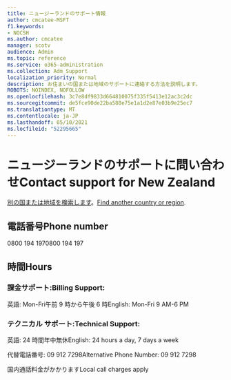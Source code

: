 ```yaml
---
title: ニュージーランドのサポート情報
author: cmcatee-MSFT
f1.keywords:
- NOCSH
ms.author: cmcatee
manager: scotv
audience: Admin
ms.topic: reference
ms.service: o365-administration
ms.collection: Adm_Support
localization_priority: Normal
description: お住まいの国または地域のサポートに連絡する方法を説明します。
ROBOTS: NOINDEX, NOFOLLOW
ms.openlocfilehash: 3c7e8df9833d664810075f335f5413e12ac3c2dc
ms.sourcegitcommit: de5fce90de22ba588e75e1a1d2e87e03b9e25ec7
ms.translationtype: MT
ms.contentlocale: ja-JP
ms.lasthandoff: 05/10/2021
ms.locfileid: "52295665"
---
```

# <a name="contact-support-for-new-zealand"></a><span data-ttu-id="4a9df-103">ニュージーランドのサポートに問い合わせ</span><span class="sxs-lookup"><span data-stu-id="4a9df-103">Contact support for New Zealand</span></span>

<span data-ttu-id="4a9df-104">[別の国または地域を検索します](../../business-video/get-help-support.md)。</span><span class="sxs-lookup"><span data-stu-id="4a9df-104">[Find another country or region](../../business-video/get-help-support.md).</span></span>

## <a name="phone-number"></a><span data-ttu-id="4a9df-105">電話番号</span><span class="sxs-lookup"><span data-stu-id="4a9df-105">Phone number</span></span>
<span data-ttu-id="4a9df-106">0800 194 197</span><span class="sxs-lookup"><span data-stu-id="4a9df-106">0800 194 197</span></span>

## <a name="hours"></a><span data-ttu-id="4a9df-107">時間</span><span class="sxs-lookup"><span data-stu-id="4a9df-107">Hours</span></span>
### <a name="billing-support"></a><span data-ttu-id="4a9df-108">課金サポート:</span><span class="sxs-lookup"><span data-stu-id="4a9df-108">Billing Support:</span></span>

<span data-ttu-id="4a9df-109">英語: Mon-Fri午前 9 時から午後 6 時</span><span class="sxs-lookup"><span data-stu-id="4a9df-109">English: Mon-Fri 9 AM-6 PM</span></span>

### <a name="technical-support"></a><span data-ttu-id="4a9df-110">テクニカル サポート:</span><span class="sxs-lookup"><span data-stu-id="4a9df-110">Technical Support:</span></span>

<span data-ttu-id="4a9df-111">英語: 24 時間年中無休</span><span class="sxs-lookup"><span data-stu-id="4a9df-111">English: 24 hours a day, 7 days a week</span></span>

<span data-ttu-id="4a9df-112">代替電話番号: 09 912 7298</span><span class="sxs-lookup"><span data-stu-id="4a9df-112">Alternative Phone Number: 09 912 7298</span></span>

<span data-ttu-id="4a9df-113">国内通話料金がかかります</span><span class="sxs-lookup"><span data-stu-id="4a9df-113">Local call charges apply</span></span>

